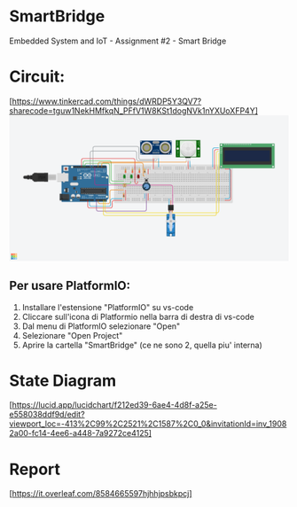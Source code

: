 # SmartBridge
Embedded System and IoT  - Assignment #2 - Smart Bridge

# Circuit: 
[https://www.tinkercad.com/things/dWRDP5Y3QV7?sharecode=tguw1NekHMfkqN_PFfV1W8KSt1dogNVk1nYXUoXFP4Y]
![circuit](./Smart%20Bridge.png)

## Per usare PlatformIO:
1. Installare l'estensione "PlatformIO" su vs-code
2. Cliccare sull'icona di Platformio nella barra di destra di vs-code
3. Dal menu di PlatformIO selezionare "Open"
4. Selezionare "Open Project"
5. Aprire la cartella "SmartBridge" (ce ne sono 2, quella piu' interna)


# State Diagram
[https://lucid.app/lucidchart/f212ed39-6ae4-4d8f-a25e-e558038ddf9d/edit?viewport_loc=-413%2C99%2C2521%2C1587%2C0_0&invitationId=inv_19082a00-fc14-4ee6-a448-7a9272ce4125]

# Report
[https://it.overleaf.com/8584665597hjhhjpsbkpcj]